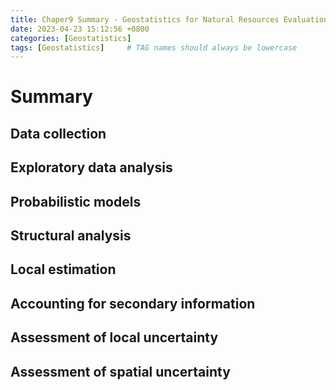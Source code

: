 ```yaml
---
title: Chaper9 Summary - Geostatistics for Natural Resources Evaluation
date: 2023-04-23 15:12:56 +0800
categories: [Geostatistics]
tags: [Geostatistics]     # TAG names should always be lowercase
---
```


# Summary

## Data collection



## Exploratory data analysis



## Probabilistic models



## Structural analysis



## Local estimation



## Accounting for secondary information



## Assessment of local uncertainty



## Assessment of spatial uncertainty




